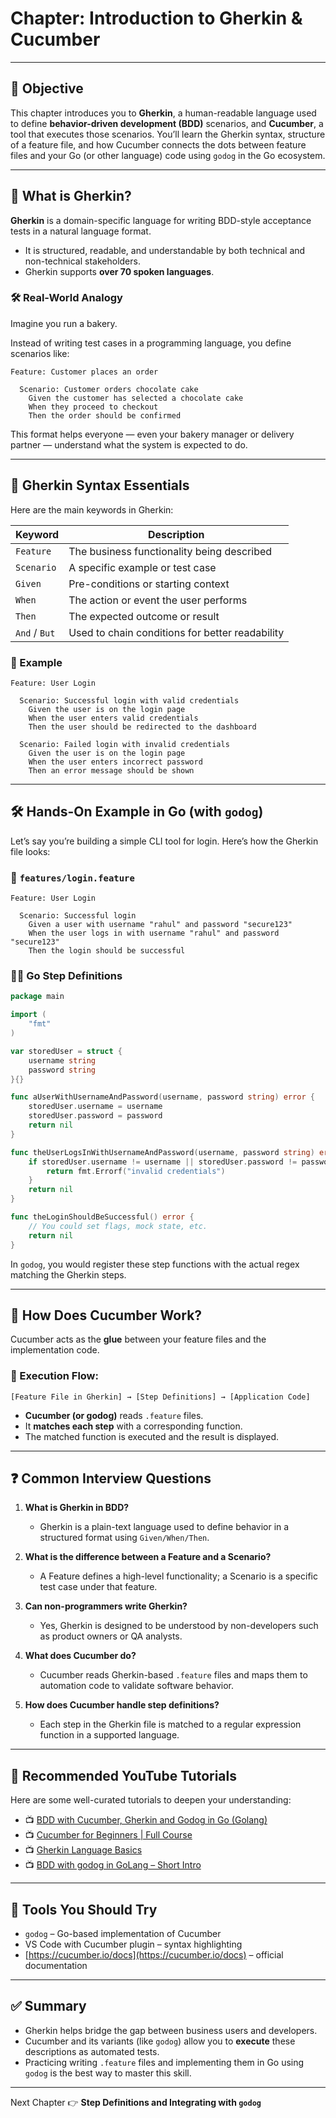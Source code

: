 # Chapter: Introduction to Gherkin & Cucumber

---

## 🧠 Objective

This chapter introduces you to **Gherkin**, a human-readable language used to define **behavior-driven development (BDD)** scenarios, and **Cucumber**, a tool that executes those scenarios. You’ll learn the Gherkin syntax, structure of a feature file, and how Cucumber connects the dots between feature files and your Go (or other language) code using `godog` in the Go ecosystem.

---

## 📘 What is Gherkin?

**Gherkin** is a domain-specific language for writing BDD-style acceptance tests in a natural language format.

- It is structured, readable, and understandable by both technical and non-technical stakeholders.
- Gherkin supports **over 70 spoken languages**.

### 🛠️ Real-World Analogy

Imagine you run a bakery.

Instead of writing test cases in a programming language, you define scenarios like:

```gherkin
Feature: Customer places an order

  Scenario: Customer orders chocolate cake
    Given the customer has selected a chocolate cake
    When they proceed to checkout
    Then the order should be confirmed
```

This format helps everyone — even your bakery manager or delivery partner — understand what the system is expected to do.

---

## 🧩 Gherkin Syntax Essentials

Here are the main keywords in Gherkin:

| Keyword  | Description |
|----------|-------------|
| `Feature` | The business functionality being described |
| `Scenario` | A specific example or test case |
| `Given` | Pre-conditions or starting context |
| `When` | The action or event the user performs |
| `Then` | The expected outcome or result |
| `And` / `But` | Used to chain conditions for better readability |

### 🧪 Example

```gherkin
Feature: User Login

  Scenario: Successful login with valid credentials
    Given the user is on the login page
    When the user enters valid credentials
    Then the user should be redirected to the dashboard

  Scenario: Failed login with invalid credentials
    Given the user is on the login page
    When the user enters incorrect password
    Then an error message should be shown
```

---

## 🛠️ Hands-On Example in Go (with `godog`)

Let’s say you’re building a simple CLI tool for login. Here’s how the Gherkin file looks:

### 📄 `features/login.feature`

```gherkin
Feature: User Login

  Scenario: Successful login
    Given a user with username "rahul" and password "secure123"
    When the user logs in with username "rahul" and password "secure123"
    Then the login should be successful
```

### 🧑‍💻 Go Step Definitions

```go
package main

import (
	"fmt"
)

var storedUser = struct {
	username string
	password string
}{}

func aUserWithUsernameAndPassword(username, password string) error {
	storedUser.username = username
	storedUser.password = password
	return nil
}

func theUserLogsInWithUsernameAndPassword(username, password string) error {
	if storedUser.username != username || storedUser.password != password {
		return fmt.Errorf("invalid credentials")
	}
	return nil
}

func theLoginShouldBeSuccessful() error {
	// You could set flags, mock state, etc.
	return nil
}
```

In `godog`, you would register these step functions with the actual regex matching the Gherkin steps.

---

## 🧪 How Does Cucumber Work?

Cucumber acts as the **glue** between your feature files and the implementation code.

### 🧬 Execution Flow:

```
[Feature File in Gherkin] → [Step Definitions] → [Application Code]
```

- **Cucumber (or godog)** reads `.feature` files.
- It **matches each step** with a corresponding function.
- The matched function is executed and the result is displayed.

---

## ❓ Common Interview Questions

1. **What is Gherkin in BDD?**
   - Gherkin is a plain-text language used to define behavior in a structured format using `Given/When/Then`.

2. **What is the difference between a Feature and a Scenario?**
   - A Feature defines a high-level functionality; a Scenario is a specific test case under that feature.

3. **Can non-programmers write Gherkin?**
   - Yes, Gherkin is designed to be understood by non-developers such as product owners or QA analysts.

4. **What does Cucumber do?**
   - Cucumber reads Gherkin-based `.feature` files and maps them to automation code to validate software behavior.

5. **How does Cucumber handle step definitions?**
   - Each step in the Gherkin file is matched to a regular expression function in a supported language.

---

## 🎥 Recommended YouTube Tutorials

Here are some well-curated tutorials to deepen your understanding:

- 📺 [BDD with Cucumber, Gherkin and Godog in Go (Golang)](https://www.youtube.com/watch?v=DJtaPaC5s4w)
- 📺 [Cucumber for Beginners | Full Course](https://www.youtube.com/watch?v=H9jD7aFeBHU)
- 📺 [Gherkin Language Basics](https://www.youtube.com/watch?v=hdcoT2j4KFc)
- 📺 [BDD with godog in GoLang – Short Intro](https://www.youtube.com/watch?v=tPUfU9RkEXg)

---

## 🧰 Tools You Should Try

- `godog` – Go-based implementation of Cucumber
- VS Code with Cucumber plugin – syntax highlighting
- [https://cucumber.io/docs](https://cucumber.io/docs) – official documentation

---

## ✅ Summary

- Gherkin helps bridge the gap between business users and developers.
- Cucumber and its variants (like `godog`) allow you to **execute** these descriptions as automated tests.
- Practicing writing `.feature` files and implementing them in Go using `godog` is the best way to master this skill.

---

Next Chapter 👉 **Step Definitions and Integrating with `godog`**